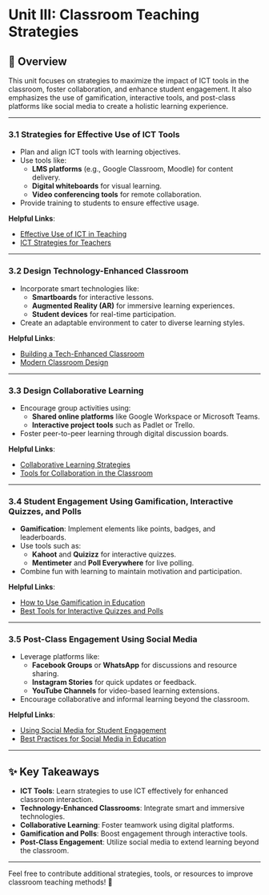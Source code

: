 # Unit III: Classroom Teaching Strategies

## 📝 Overview
This unit focuses on strategies to maximize the impact of ICT tools in the classroom, foster collaboration, and enhance student engagement. It also emphasizes the use of gamification, interactive tools, and post-class platforms like social media to create a holistic learning experience.

---

### **3.1 Strategies for Effective Use of ICT Tools**
- Plan and align ICT tools with learning objectives.
- Use tools like:
  - **LMS platforms** (e.g., Google Classroom, Moodle) for content delivery.
  - **Digital whiteboards** for visual learning.
  - **Video conferencing tools** for remote collaboration.
- Provide training to students to ensure effective usage.

**Helpful Links**:
- [Effective Use of ICT in Teaching](https://www.teachthought.com/technology/20-tips-for-using-technology-in-the-classroom/)  
- [ICT Strategies for Teachers](https://www.elearningindustry.com/integrating-ict-tools-in-education-best-practices)  

---

### **3.2 Design Technology-Enhanced Classroom**
- Incorporate smart technologies like:
  - **Smartboards** for interactive lessons.
  - **Augmented Reality (AR)** for immersive learning experiences.
  - **Student devices** for real-time participation.
- Create an adaptable environment to cater to diverse learning styles.

**Helpful Links**:
- [Building a Tech-Enhanced Classroom](https://edtechmagazine.com/k12/article/2018/11/10-tips-building-tech-savvy-classroom)  
- [Modern Classroom Design](https://www.educationcorner.com/classroom-technology-design/)  

---

### **3.3 Design Collaborative Learning**
- Encourage group activities using:
  - **Shared online platforms** like Google Workspace or Microsoft Teams.
  - **Interactive project tools** such as Padlet or Trello.
- Foster peer-to-peer learning through digital discussion boards.

**Helpful Links**:
- [Collaborative Learning Strategies](https://www.edutopia.org/article/5-strategies-collaborative-learning)  
- [Tools for Collaboration in the Classroom](https://www.teachhub.com/technology-in-the-classroom/2020/06/5-digital-tools-for-collaborative-learning/)  

---

### **3.4 Student Engagement Using Gamification, Interactive Quizzes, and Polls**
- **Gamification**: Implement elements like points, badges, and leaderboards.
- Use tools such as:
  - **Kahoot** and **Quizizz** for interactive quizzes.
  - **Mentimeter** and **Poll Everywhere** for live polling.
- Combine fun with learning to maintain motivation and participation.

**Helpful Links**:
- [How to Use Gamification in Education](https://www.edutopia.org/article/gamification-in-education)  
- [Best Tools for Interactive Quizzes and Polls](https://www.commonsense.org/education/articles/5-tools-for-creating-interactive-quizzes-and-polls)  

---

### **3.5 Post-Class Engagement Using Social Media**
- Leverage platforms like:
  - **Facebook Groups** or **WhatsApp** for discussions and resource sharing.
  - **Instagram Stories** for quick updates or feedback.
  - **YouTube Channels** for video-based learning extensions.
- Encourage collaborative and informal learning beyond the classroom.

**Helpful Links**:
- [Using Social Media for Student Engagement](https://www.edutopia.org/article/how-social-media-enhances-student-engagement)  
- [Best Practices for Social Media in Education](https://www.weareteachers.com/social-media-in-the-classroom/)  

---

## ✨ Key Takeaways
- **ICT Tools**: Learn strategies to use ICT effectively for enhanced classroom interaction.
- **Technology-Enhanced Classrooms**: Integrate smart and immersive technologies.
- **Collaborative Learning**: Foster teamwork using digital platforms.
- **Gamification and Polls**: Boost engagement through interactive tools.
- **Post-Class Engagement**: Utilize social media to extend learning beyond the classroom.

---

Feel free to contribute additional strategies, tools, or resources to improve classroom teaching methods! 🚀
